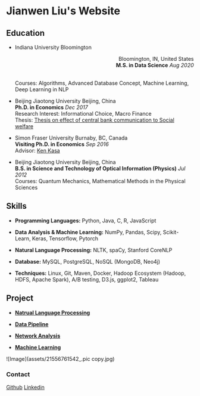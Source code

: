 # Jianwen Liu's Website

## Education

- Indiana University Bloomington <p align="right">Bloomington, IN, United States <br/>**M.S. in Data Science** _Aug 2020_ </p><br/>
Courses: Algorithms, Advanced Database Concept, Machine Learning, Deep Learning in NLP<br/>

- Beijing Jiaotong University Beijing, China <br/>**Ph.D. in Economics** _Dec 2017_<br/>
Research Interest: Informational Choice, Macro Finance<br/>
Thesis: [Thesis on effect of central bank communication to Social welfare](http://cdmd.cnki.com.cn/Article/CDMD-10004-1018082148.htm)<br/>

- Simon Fraser University Burnaby, BC, Canada <br/> **Visiting Ph.D. in Economics** _Sep 2016_<br/>
Advisor: [Ken Kasa](http://www.sfu.ca/~kkasa/)

- Beijing Jiaotong University Beijing, China <br/> **B.S. in Science and Technology of Optical Information (Physics)** _Jul 2012_<br/>
Courses: Quantum Mechanics, Mathematical Methods in the Physical Sciences<br/>


## Skills

- **Programming Languages:**  Python, Java, C, R, JavaScript

- **Data Analysis & Machine Learning:** NumPy, Pandas, Scipy, Scikit-Learn, Keras, Tensorflow, Pytorch <br/>

- **Natural Language Processing:** NLTK, spaCy, Stanford CoreNLP <br/>

- **Database:** MySQL, PostgreSQL, NoSQL (MongoDB, Neo4j)<br/>

- **Techniques:** Linux, Git, Maven, Docker, Hadoop Ecosystem (Hadoop, HDFS, Apache Spark), A/B testing, D3.js, ggplot2, Tableau <br/>

## Project

- **[Natrual Language Processing](https://github.com/jianwenl/NLP)**  <br/>

- **[Data Pipeline](https://github.com/jianwenl/Big-Data/blob/master/Report%20for%20ProjectA%EF%BC%9A%20Twitter%20Analysis.pdf)** <br/>

- **[Network Analysis](https://github.com/jianwenl/Big-Data/blob/master/Report%20for%20ProjectB%EF%BC%9A%20Book%20Analysis.pdf)**  <br/>

- **[Machine Learning](https://github.com/jianwenl/Machine-Learning)** <br/>


![Image](assets/21556761542_.pic copy.jpg)


### Contact

[Github](https://github.com/jianwenl/)
[Linkedin](https://www.linkedin.com/in/jianwen-liu-32541266/)

